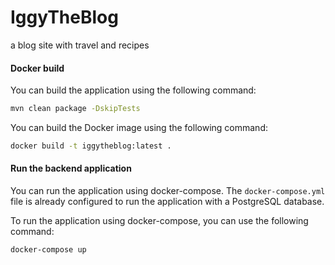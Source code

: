 # IggyTheBlog

a blog site with travel and recipes

#### Docker build

You can build the application using the following command:

```bash
mvn clean package -DskipTests
```

You can build the Docker image using the following command:

```bash
docker build -t iggytheblog:latest .
```
#### Run the backend application

You can run the application using docker-compose.
The `docker-compose.yml` file is already configured to run the application with a PostgreSQL database.

To run the application using docker-compose, you can use the following command:

```bash
docker-compose up
```


